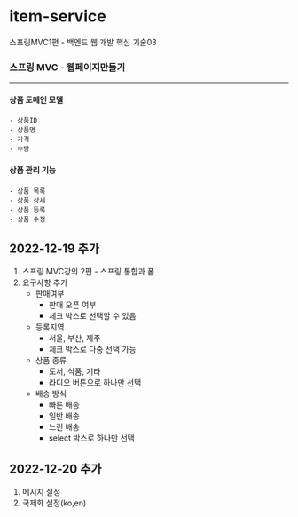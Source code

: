 # item-service
스프링MVC1편 - 백엔드 웹 개발 핵심 기술03

### 스프링 MVC  - 웹페이지만들기
---

#### 상품 도메인 모델

    - 상품ID
    - 상품명
    - 가격
    - 수량
#### 상품 관리 기능

    - 상품 목록
    - 상품 상세
    - 상품 등록
    - 상품 수정


## 2022-12-19 추가
1. 스프링 MVC강의 2편 - 스프링 통합과 폼
2. 요구사항 추가
    - 판매여부
        - 판매 오픈 여부
        - 체크 박스로 선택할 수 있음
    - 등록지역
        - 서울, 부산, 제주
        - 체크 박스로 다중 선택 가능
    - 상품 종류
        - 도서, 식품, 기타
        - 라디오 버튼으로 하나만 선택
    - 배송 방식
        - 빠른 배송
        - 일반 배송
        - 느린 배송
        - select 박스로 하나만 선택 
        
## 2022-12-20 추가
1. 메시지 설정
2. 국제화 설정(ko,en)
